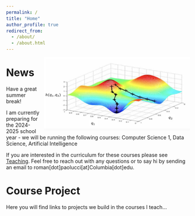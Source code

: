 ```yaml
---
permalink: /
title: "Home"
author_profile: true
redirect_from: 
  - /about/
  - /about.html
---
```


<img src="/images/nonconvex.png" alt="Your Image Description" style="float: right; margin-left: 10px; height: 200px; width: 400px;">


News
======
Have a great summer break!

I am currently preparing for the 2024-2025 school year - we will be running the following courses: Computer Science 1, Data Science, Artificial Intelligence

If you are interested in the curriculum for these courses please see [Teaching](/teaching/). Feel free to reach out with any questions or to say hi by sending an email to roman[dot]paolucci[at]Columbia[dot]edu.

Course Project
======
Here you will find links to projects we build in the courses I teach...
